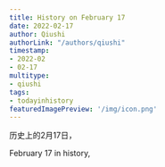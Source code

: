 ```yaml
---
title: History on February 17
date: 2022-02-17
author: Qiushi 
authorLink: "/authors/qiushi"
timestamp: 
- 2022-02
- 02-17
multitype: 
- qiushi
tags: 
- todayinhistory
featuredImagePreview: '/img/icon.png'
---
```









历史上的2月17日，

February 17 in history, 

<!--more-->


